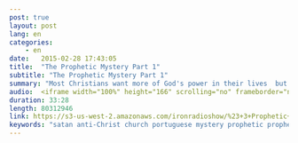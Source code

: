 ```yaml
---
post: true
layout: post
lang: en
categories:
    - en
date:   2015-02-28 17:43:05
title:  "The Prophetic Mystery Part 1"
subtitle: "The Prophetic Mystery Part 1"
summary: "Most Christians want more of God's power in their lives  but never do the one specific thing the Bible says will bring it. Hear what the bible has to say about one of the most neglected ways to fast track our relationship with the Lord."
audio:  <iframe width="100%" height="166" scrolling="no" frameborder="no" src="https://w.soundcloud.com/player/?url=https%3A//api.soundcloud.com/tracks/195156564&amp;color=ff5500&amp;auto_play=false&amp;hide_related=false&amp;show_comments=true&amp;show_user=true&amp;show_reposts=false"></iframe>
duration: 33:28
length: 80312946
link: https://s3-us-west-2.amazonaws.com/ironradioshow/%23+3+Prophetic+Mystery+Part+1+(English).mp3
keywords: "satan anti-Christ church portuguese mystery prophetic prophecy end  times israel jerusalem Jesus isaiah radio sara brazil saturday do something diferent fast fasting power God Lord programa ferro iron radio show"
---
```

